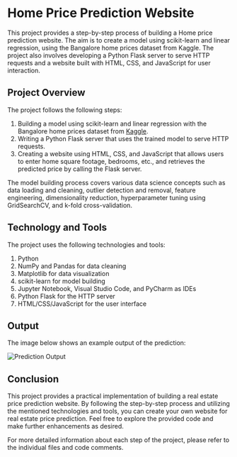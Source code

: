 # Home Price Prediction Website

This project provides a step-by-step process of building a Home price prediction website. The aim is to create a model using scikit-learn and linear regression, using the Bangalore home prices dataset from Kaggle. The project also involves developing a Python Flask server to serve HTTP requests and a website built with HTML, CSS, and JavaScript for user interaction.

## Project Overview

The project follows the following steps:

1. Building a model using scikit-learn and linear regression with the Bangalore home prices dataset from [Kaggle](kaggle_dataset_link).
2. Writing a Python Flask server that uses the trained model to serve HTTP requests.
3. Creating a website using HTML, CSS, and JavaScript that allows users to enter home square footage, bedrooms, etc., and retrieves the predicted price by calling the Flask server.

The model building process covers various data science concepts such as data loading and cleaning, outlier detection and removal, feature engineering, dimensionality reduction, hyperparameter tuning using GridSearchCV, and k-fold cross-validation.

## Technology and Tools

The project uses the following technologies and tools:

1. Python
2. NumPy and Pandas for data cleaning
3. Matplotlib for data visualization
4. scikit-learn for model building
5. Jupyter Notebook, Visual Studio Code, and PyCharm as IDEs
6. Python Flask for the HTTP server
7. HTML/CSS/JavaScript for the user interface

## Output

The image below shows an example output of the prediction:

![Prediction Output](prediction_output.png)

## Conclusion

This project provides a practical implementation of building a real estate price prediction website. By following the step-by-step process and utilizing the mentioned technologies and tools, you can create your own website for real estate price prediction. Feel free to explore the provided code and make further enhancements as desired.

For more detailed information about each step of the project, please refer to the individual files and code comments.

[kaggle_dataset_link]: <Insert Kaggle dataset link here>
